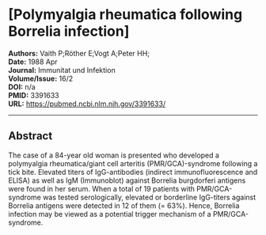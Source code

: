 # [Polymyalgia rheumatica following Borrelia infection]

**Authors:** Vaith P;Röther E;Vogt A;Peter HH;  
**Date:** 1988 Apr  
**Journal:** Immunitat und Infektion  
**Volume/Issue:** 16/2  
**DOI:** n/a  
**PMID:** 3391633  
**URL:** https://pubmed.ncbi.nlm.nih.gov/3391633/

---

## Abstract

The case of a 84-year old woman is presented who developed a polymyalgia rheumatica/giant cell arteritis (PMR/GCA)-syndrome following a tick bite. Elevated titers of IgG-antibodies (indirect immunofluorescence and ELISA) as well as IgM (Immunoblot) against Borrelia burgdorferi antigens were found in her serum. When a total of 19 patients with PMR/GCA-syndrome was tested serologically, elevated or borderline IgG-titers against Borrelia antigens were detected in 12 of them (= 63%). Hence, Borrelia infection may be viewed as a potential trigger mechanism of a PMR/GCA-syndrome.

